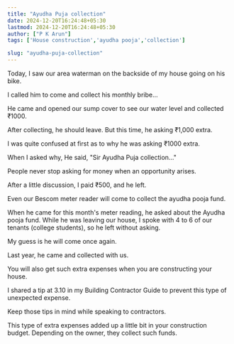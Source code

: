 ```yaml
---
title: "Ayudha Puja collection"
date: 2024-12-20T16:24:48+05:30
lastmod: 2024-12-20T16:24:48+05:30
author: ["P K Arun"]
tags: ['House construction','ayudha pooja','collection']

slug: "ayudha-puja-collection"
---
```


Today, I saw our area waterman on the backside of my house going on his bike.

I called him to come and collect his monthly bribe…

He came and opened our sump cover to see our water level and collected ₹1000.

After collecting, he should leave. But this time, he asking ₹1,000 extra.

I was quite confused at first as to why he was asking ₹1000 extra.

When I asked why, He said, "Sir Ayudha Puja collection…"

People never stop asking for money when an opportunity arises.

After a little discussion, I paid ₹500, and he left.

Even our Bescom meter reader will come to collect the ayudha pooja fund.

When he came for this month's meter reading, he asked about the Ayudha pooja fund. While he was leaving our house, I spoke with 4 to 6 of our tenants (college students), so he left without asking.

My guess is he will come once again.

Last year, he came and collected with us.

You will also get such extra expenses when you are constructing your house.

I shared a tip at 3.10 in my Building Contractor Guide to prevent this type of unexpected expense.

Keep those tips in mind while speaking to contractors.

This type of extra expenses added up a little bit in your construction budget. Depending on the owner, they collect such funds.